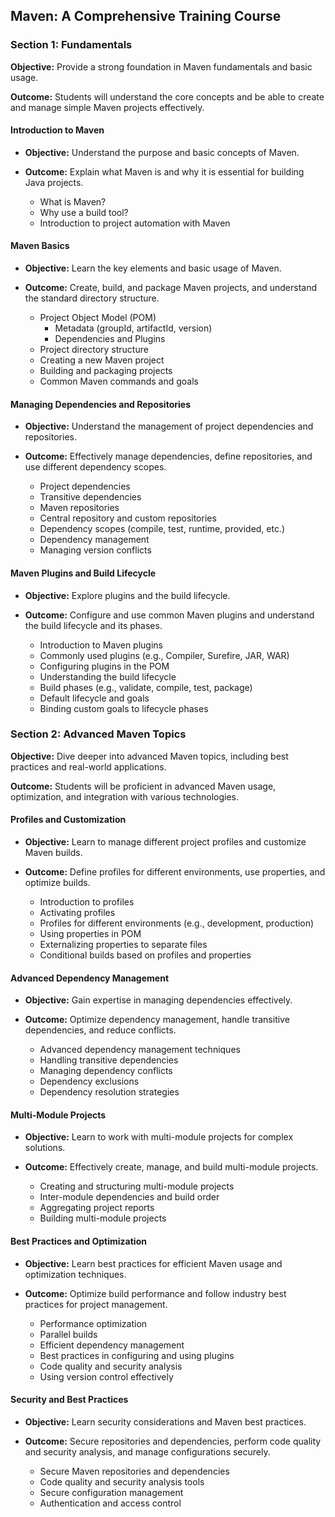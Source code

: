 
## Maven: A Comprehensive Training Course

### Section 1: Fundamentals

**Objective:** Provide a strong foundation in Maven fundamentals and basic usage.

**Outcome:** Students will understand the core concepts and be able to create and manage simple Maven projects effectively.

#### Introduction to Maven

- **Objective:** Understand the purpose and basic concepts of Maven.
- **Outcome:** Explain what Maven is and why it is essential for building Java projects.

  - What is Maven?
  - Why use a build tool?
  - Introduction to project automation with Maven

#### Maven Basics

- **Objective:** Learn the key elements and basic usage of Maven.

- **Outcome:** Create, build, and package Maven projects, and understand the standard directory structure.

  - Project Object Model (POM)
    - Metadata (groupId, artifactId, version)
    - Dependencies and Plugins
  - Project directory structure
  - Creating a new Maven project
  - Building and packaging projects
  - Common Maven commands and goals

#### Managing Dependencies and Repositories

- **Objective:** Understand the management of project dependencies and repositories.

- **Outcome:** Effectively manage dependencies, define repositories, and use different dependency scopes.

  - Project dependencies
  - Transitive dependencies
  - Maven repositories
  - Central repository and custom repositories
  - Dependency scopes (compile, test, runtime, provided, etc.)
  - Dependency management
  - Managing version conflicts

#### Maven Plugins and Build Lifecycle

- **Objective:** Explore plugins and the build lifecycle.

- **Outcome:** Configure and use common Maven plugins and understand the build lifecycle and its phases.

  - Introduction to Maven plugins
  - Commonly used plugins (e.g., Compiler, Surefire, JAR, WAR)
  - Configuring plugins in the POM
  - Understanding the build lifecycle
  - Build phases (e.g., validate, compile, test, package)
  - Default lifecycle and goals
  - Binding custom goals to lifecycle phases

### Section 2: Advanced Maven Topics

**Objective:** Dive deeper into advanced Maven topics, including best practices and real-world applications.

**Outcome:** Students will be proficient in advanced Maven usage, optimization, and integration with various technologies.

#### Profiles and Customization

- **Objective:** Learn to manage different project profiles and customize Maven builds.

- **Outcome:** Define profiles for different environments, use properties, and optimize builds.

  - Introduction to profiles
  - Activating profiles
  - Profiles for different environments (e.g., development, production)
  - Using properties in POM
  - Externalizing properties to separate files
  - Conditional builds based on profiles and properties

#### Advanced Dependency Management

- **Objective:** Gain expertise in managing dependencies effectively.

- **Outcome:** Optimize dependency management, handle transitive dependencies, and reduce conflicts.

  - Advanced dependency management techniques
  - Handling transitive dependencies
  - Managing dependency conflicts
  - Dependency exclusions
  - Dependency resolution strategies

#### Multi-Module Projects

- **Objective:** Learn to work with multi-module projects for complex solutions.

- **Outcome:** Effectively create, manage, and build multi-module projects.

  - Creating and structuring multi-module projects
  - Inter-module dependencies and build order
  - Aggregating project reports
  - Building multi-module projects


#### Best Practices and Optimization

- **Objective:** Learn best practices for efficient Maven usage and optimization techniques.

- **Outcome:** Optimize build performance and follow industry best practices for project management.

  - Performance optimization
  - Parallel builds
  - Efficient dependency management
  - Best practices in configuring and using plugins
  - Code quality and security analysis
  - Using version control effectively


#### Security and Best Practices

- **Objective:** Learn security considerations and Maven best practices.

- **Outcome:** Secure repositories and dependencies, perform code quality and security analysis, and manage configurations securely.

  - Secure Maven repositories and dependencies
  - Code quality and security analysis tools
  - Secure configuration management
  - Authentication and access control

